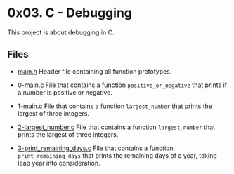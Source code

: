 # 0x03. C - Debugging

This project is about debugging in C.

## Files

- [main.h](./main.h) Header file containing all function prototypes.

- [0-main.c](./0-main.c) File that contains a function `positive_or_negative` that prints if a number is positive or negative.

- [1-main.c](./1-main.c) File that contains a function `largest_number` that prints the largest of three integers.

- [2-largest_number.c](./2-largest_number.c) File that contains a function `largest_number` that prints the largest of three integers.

- [3-print_remaining_days.c](./3-print_remaining_days.c) File that contains a function `print_remaining_days` that prints the remaining days of a year, taking leap year into consideration.